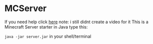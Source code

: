 # MCServer
If you need help click [here](youtube.com)
note: i still didnt create a video for it
This is a Minecraft Server starter in Java
type this:

``
java -jar server.jar
``
in your shell/terminal
